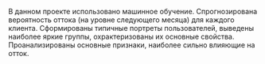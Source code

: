 
В данном проекте использовано машинное обучение.
Спрогнозирована вероятность оттока (на уровне следующего месяца) для каждого клиента.
Сформированы типичные портреты пользователей, выведены наиболее яркие группы, охрактеризованы их основные свойства.
Проанализированы основные признаки, наиболее сильно влияющие на отток.